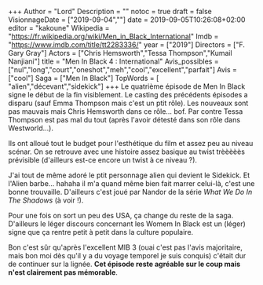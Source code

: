 +++
Author = "Lord"
Description = ""
notoc = true
draft = false
VisionnageDate = ["2019-09-04",""]
date = 2019-09-05T10:26:08+02:00
editor = "kakoune"
Wikipedia = "https://fr.wikipedia.org/wiki/Men_in_Black_International"
Imdb = "https://www.imdb.com/title/tt2283336/"
year = ["2019"]
Directors = ["F. Gary Gray"]
Actors = ["Chris Hemsworth","Tessa Thompson","Kumail Nanjiani"]
title = "Men In Black 4 : International"
Avis_possibles = ["nul","long","court","oneshot","meh","cool","excellent","parfait"]
Avis = ["cool"] 
Saga = ["Men In Black"]
TopWords = [ "alien","décevant","sidekick"]
+++
Le quatrième épisode de Men In Black signe le début de la fin visiblement.
Le casting des précédents épisodes a disparu (sauf Emma Thompson mais c'est un ptit rôle).
Les nouveaux sont pas mauvais mais Chris Hemsworth dans ce rôle… bof.
Par contre Tessa Thompson est pas mal du tout (après l'avoir détesté dans son rôle dans Westworld…).

Ils ont alloué tout le budget pour l'esthétique du film et assez peu au niveau scénar.
On se retrouve avec une histoire assez basique au twist trèèèèès prévisible (d'ailleurs est-ce encore un twist à ce niveau ?).

J'ai tout de même adoré le ptit personnage alien qui devient le Sidekick.
Et l'Alien barbe… hahaha il m'a quand même bien fait marrer celui-là, c'est une bonne trouvaille.
D'ailleurs c'est joué par Nandor de la série *What We Do In The Shadows* (à voir !).

Pour une fois on sort un peu des USA, ça change du reste de la saga.
D'ailleurs le léger discours concernant les Womem In Black est un (léger) signe que ça rentre petit à petit dans la culture populaire.

Bon c'est sûr qu'après l'excellent MIB 3 (ouai c'est pas l'avis majoritaire, mais bon moi dès qu'il y a du voyage temporel je suis conquis) c'était dur de continuer sur la lignée.
**Cet épisode reste agréable sur le coup mais n'est clairement pas mémorable**.
